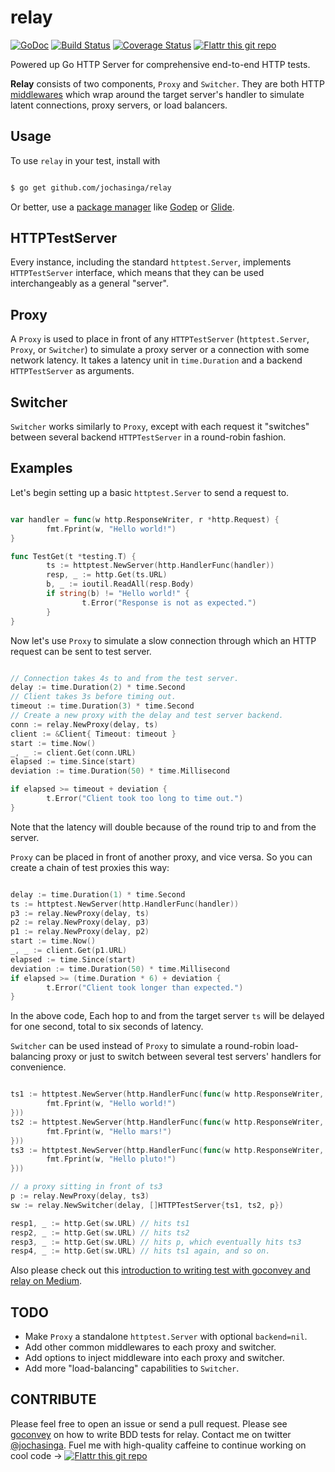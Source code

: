 relay
=====

[![GoDoc](https://godoc.org/github.com/jochasinga/relay?status.svg)](https://godoc.org/github.com/jochasinga/relay)  [![Build Status](https://drone.io/github.com/jochasinga/relay/status.png)](https://drone.io/github.com/jochasinga/relay/latest)  [![Coverage Status](https://coveralls.io/repos/github/jochasinga/relay/badge.svg?branch=master)](https://coveralls.io/github/jochasinga/relay?branch=master)  [![Flattr this git repo](http://api.flattr.com/button/flattr-badge-large.png)](https://flattr.com/submit/auto?user_id=jochasinga&url=https://github.com/jochasinga/relay&title=Relay&language=English&tags=github&category=software)

Powered up Go HTTP Server for comprehensive end-to-end HTTP tests.

**Relay** consists of two components, `Proxy` and `Switcher`. They are both
HTTP [middlewares](https://justinas.org/writing-http-middleware-in-go/) which 
wrap around the target server's handler to simulate latent connections, proxy 
servers, or load balancers.

Usage
-----
To use `relay` in your test, install with 

```bash

$ go get github.com/jochasinga/relay

```

Or better, use a [package manager](https://github.com/golang/go/wiki/PackageManagementTools) like [Godep](https://github.com/tools/godep) or [Glide](https://glide.sh/).

HTTPTestServer
--------------
Every instance, including the standard `httptest.Server`, implements `HTTPTestServer` 
interface, which means that they can be used interchangeably as a general "server".

Proxy
-----
A `Proxy` is used to place in front of any `HTTPTestServer` (`httptest.Server`,
`Proxy`, or `Switcher`) to simulate a proxy server or a connection with some
network latency. It takes a latency unit in `time.Duration` and a backend 
`HTTPTestServer` as arguments.

Switcher
--------
`Switcher` works similarly to `Proxy`, except with each request it "switches" between 
several backend `HTTPTestServer` in a round-robin fashion.

Examples
--------
Let's begin setting up a basic `httptest.Server` to send a request to.

```go

var handler = func(w http.ResponseWriter, r *http.Request) {
	    fmt.Fprint(w, "Hello world!")
}

func TestGet(t *testing.T) {
	    ts := httptest.NewServer(http.HandlerFunc(handler))
		resp, _ := http.Get(ts.URL)
		b, _ := ioutil.ReadAll(resp.Body)
		if string(b) != "Hello world!" {
			    t.Error("Response is not as expected.")
		}
}

```

Now let's use `Proxy` to simulate a slow connection through which an HTTP request
can be sent to test server.

```go

// Connection takes 4s to and from the test server.
delay := time.Duration(2) * time.Second
// Client takes 3s before timing out.
timeout := time.Duration(3) * time.Second
// Create a new proxy with the delay and test server backend.
conn := relay.NewProxy(delay, ts)
client := &Client{ Timeout: timeout }
start := time.Now()
_, _ := client.Get(conn.URL)
elapsed := time.Since(start)
deviation := time.Duration(50) * time.Millisecond

if elapsed >= timeout + deviation {
	    t.Error("Client took too long to time out.")
}

```
Note that the latency will double because of the round trip to and 
from the server.

`Proxy` can be placed in front of another proxy, and vice versa. So you 
can create a chain of test proxies this way:

```go

delay := time.Duration(1) * time.Second
ts := httptest.NewServer(http.HandlerFunc(handler))
p3 := relay.NewProxy(delay, ts)
p2 := relay.NewProxy(delay, p3)
p1 := relay.NewProxy(delay, p2)
start := time.Now()
_, _ := client.Get(p1.URL)
elapsed := time.Since(start)
deviation := time.Duration(50) * time.Millisecond
if elapsed >= (time.Duration * 6) + deviation {
	    t.Error("Client took longer than expected.")
}

```

In the above code, Each hop to and from the target server `ts` will be delayed 
for one second, total to six seconds of latency.

`Switcher` can be used instead of `Proxy` to simulate a round-robin load-balancing proxy
or just to switch between several test servers' handlers for convenience.

```go

ts1 := httptest.NewServer(http.HandlerFunc(func(w http.ResponseWriter, r *http.Request) {
	    fmt.Fprint(w, "Hello world!")
}))
ts2 := httptest.NewServer(http.HandlerFunc(func(w http.ResponseWriter, r *http.Request) {
	    fmt.Fprint(w, "Hello mars!")
}))
ts3 := httptest.NewServer(http.HandlerFunc(func(w http.ResponseWriter, r *http.Request) {
	    fmt.Fprint(w, "Hello pluto!")
}))

// a proxy sitting in front of ts3
p := relay.NewProxy(delay, ts3)
sw := relay.NewSwitcher(delay, []HTTPTestServer{ts1, ts2, p})

resp1, _ := http.Get(sw.URL) // hits ts1
resp2, _ := http.Get(sw.URL) // hits ts2
resp3, _ := http.Get(sw.URL) // hits p, which eventually hits ts3
resp4, _ := http.Get(sw.URL) // hits ts1 again, and so on.

```

Also please check out this [introduction to writing test with goconvey and relay on Medium](https://medium.com/code-zen/go-http-test-with-relay-deade218fd3d#.ka0a2x19z).

TODO
----
+ Make `Proxy` a standalone `httptest.Server` with optional `backend=nil`.
+ Add other common middlewares to each proxy and switcher.
+ Add options to inject middleware into each proxy and switcher.
+ Add more "load-balancing" capabilities to `Switcher`.

CONTRIBUTE
----------
Please feel free to open an issue or send a pull request. 
Please see [goconvey](https://github.com/smartystreets/goconvey) on how to write BDD tests for relay.
Contact me on twitter [@jochasinga](http://twitter.com).
Fuel me with high-quality caffeine to continue working on cool code -> [![Flattr this git repo](http://api.flattr.com/button/flattr-badge-large.png)](https://flattr.com/submit/auto?user_id=jochasinga&url=https://github.com/jochasinga/relay&title=Relay&language=English&tags=github&category=software)
